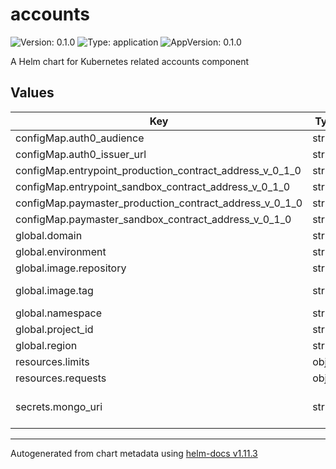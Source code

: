 # accounts

![Version: 0.1.0](https://img.shields.io/badge/Version-0.1.0-informational?style=flat-square) ![Type: application](https://img.shields.io/badge/Type-application-informational?style=flat-square) ![AppVersion: 0.1.0](https://img.shields.io/badge/AppVersion-0.1.0-informational?style=flat-square)

A Helm chart for Kubernetes related accounts component

## Values

| Key | Type | Default | Description |
|-----|------|---------|-------------|
| configMap.auth0_audience | string | `""` | Auth0 audience |
| configMap.auth0_issuer_url | string | `""` | Auth0 issuer URL |
| configMap.entrypoint_production_contract_address_v_0_1_0 | string | `""` | Bundler - Entrypoint Production contract address |
| configMap.entrypoint_sandbox_contract_address_v_0_1_0 | string | `""` | Bundler - Entrypoint Sandbox contract address |
| configMap.paymaster_production_contract_address_v_0_1_0 | string | `""` | Bundler - Paymaster Production contract address |
| configMap.paymaster_sandbox_contract_address_v_0_1_0 | string | `""` | Bundler - Paymaster Sandbox contract address |
| global.domain | string | `""` | DNS domain |
| global.environment | string | `""` | Label 'environment' |
| global.image.repository | string | `""` | Repository ID |
| global.image.tag | string | `""` | Tag; overrides the image tag whose default is the chart appVersion. |
| global.namespace | string | `""` | Namespace |
| global.project_id | string | `""` | Google Cloud - Project ID |
| global.region | string | `""` | Google Cloud - Region |
| resources.limits | object | `{"cpu":"","memory":""}` | Resources - Limits |
| resources.requests | object | `{"cpu":"","memory":""}` | Resources - Requests |
| secrets.mongo_uri | string | `""` | MongoDB Atlas URI (mongodb://username:password@hostname:port/database?params) |

----------------------------------------------
Autogenerated from chart metadata using [helm-docs v1.11.3](https://github.com/norwoodj/helm-docs/releases/v1.11.3)
